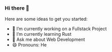 ### Hi there 👋

Here are some ideas to get you started:

- 🔭 I’m currently working on a Fullstack Project
- 🌱 I’m currently learning Rust
- 💬 Ask me about Web Development
- 😄 Pronouns: He

